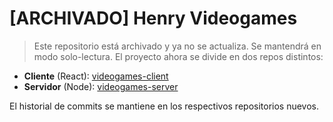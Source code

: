 # [ARCHIVADO] Henry Videogames

> Este repositorio está archivado y ya no se actualiza. Se mantendrá en modo solo-lectura.
> El proyecto ahora se divide en dos repos distintos:

- **Cliente** (React): [videogames-client](https://github.com/Ankara-mg/PI-videogames-client)
- **Servidor** (Node): [videogames-server](https://github.com/Ankara-mg/PI-videogames-server)

El historial de commits se mantiene en los respectivos repositorios nuevos.
